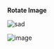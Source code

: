 **Rotate Image**

![sad](https://user-images.githubusercontent.com/76538787/157932947-6a1479b7-d6c9-4510-83f8-a6587987a922.jpg)

![image](https://user-images.githubusercontent.com/76538787/157932935-1b772a84-cda3-4f10-9d6d-903c392cec82.png)
